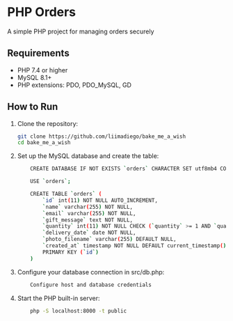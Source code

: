 # PHP Orders

A simple PHP project for managing orders securely

## Requirements

- PHP 7.4 or higher
- MySQL 8.1+
- PHP extensions: PDO, PDO_MySQL, GD

## How to Run

1. Clone the repository:
   ```bash
   git clone https://github.com/liimadiego/bake_me_a_wish
   cd bake_me_a_wish
   ```

2. Set up the MySQL database and create the table:
    ```bash
        CREATE DATABASE IF NOT EXISTS `orders` CHARACTER SET utf8mb4 COLLATE utf8mb4_unicode_ci;

        USE `orders`;

        CREATE TABLE `orders` (
            `id` int(11) NOT NULL AUTO_INCREMENT,
            `name` varchar(255) NOT NULL,
            `email` varchar(255) NOT NULL,
            `gift_message` text NOT NULL,
            `quantity` int(11) NOT NULL CHECK (`quantity` >= 1 AND `quantity` <= 50),
            `delivery_date` date NOT NULL,
            `photo_filename` varchar(255) DEFAULT NULL,
            `created_at` timestamp NOT NULL DEFAULT current_timestamp(),
            PRIMARY KEY (`id`)
        )
    ```

3. Configure your database connection in src/db.php:
    ```bash
        Configure host and database credentials
    ```


4. Start the PHP built-in server:
    ```bash
        php -S localhost:8000 -t public
    ```